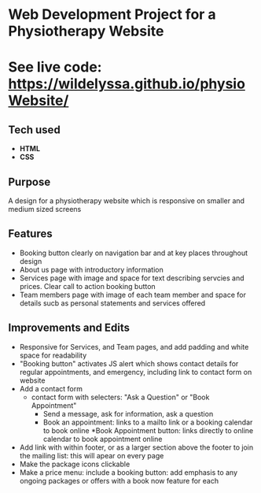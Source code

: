 # Web Development Project for a Physiotherapy Website

# See live code: https://wildelyssa.github.io/physioWebsite/

## Tech used
* **HTML**
* **CSS**

## Purpose
A design for a physiotherapy website which is responsive on smaller and medium sized screens

## Features
* Booking button clearly on navigation bar and at key places throughout design
* About us page with introductory information
* Services page with image and space for text describing servcies and prices. Clear call to action booking button
* Team members page with image of each team member and space for details sucb as personal statements and services offered

## Improvements and Edits
* Responsive for Services, and Team pages, and add padding and white space for readability
* "Booking button" activates JS alert which shows contact details for regular appointments, and emergency, including link to contact form on website 
* Add a contact form
  * contact form with selecters: "Ask a Question" or "Book Appointment"
    * Send a message, ask for information, ask a question
    * Book an appointment: links to a mailto link or a booking calendar to book online
  *Book Appointment button: links directly to online calendar to book appointment online
* Add link with within footer, or as a larger section above the footer to join the mailing list: this will apear on every page
* Make the package icons clickable
* Make a price menu: include a booking button: add emphasis to any ongoing packages or offers with a book now feature for each

